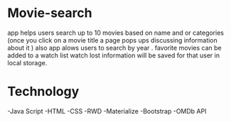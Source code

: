 # Movie-search
app helps users search up to 10 movies based on name and or categories 
(once you click on a movie title a page pops ups discussing information about it )
also app alows users to search by year .
favorite movies can be added to a watch list  watch lost information will be saved for that user in local storage.
# Technology
-Java Script
-HTML
-CSS
-RWD
-Materialize
-Bootstrap
-OMDb API





